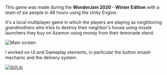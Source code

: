 This game was made during the **WonderJam 2020 - Winter Edition** with a team of six people in 48 hours using the Unity Engine.

It's a local multiplayer game in which the players are playing as neighboring grandmothers who tries to destroy their neighbor's house using missle launchers they buy on Azamon using money from their lemonade stand.

![Main screen]({{LOCAL_IMAGE_DIR}}/portfolio/WonderJam2020/gameScreen.png "Main game screen")

I worked on UI and Gameplay elements, in particular the button smash mechanic and the delivery system.

[![itch.io](https://img.shields.io/badge/Get%20on-Itch.Io-red?style=for-the-badge&logo=itch.io)](https://maevatrivino.itch.io/grannies-war)
